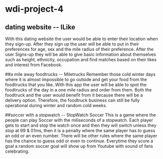 # wdi-project-4

## dating website -- ILike
With this dating website the user would be able to enter their location when they sign-up. After they sign up the user will be able to put in their preferences for age, sex and the mile radius of their preference. After the user Signs-up they will be able to give basic information about themselves such as height, ethnicity, occupation and find matches based on their likes and interest from Facebook.

##a mile away foodtrucks -- Miletrucks
Remember those cold winter days where it is almost impossible to go outside and get your food from the foodtrucks that you like..With this app the user will be able to spot the foodtrucks of the day in a one mile radius and order from them. Both the foodtruck and the user would benefit from it because there will be a delivery option. Therefore, the foodtruck business can still be fully operational during winter and random cold weeks.  

##soccer with a stopwatch -- StopWatch Soccer
This is a game where the people can play Soccer with the miliseconds of a stopwatch. Each player gets to start and stop the watch once and then they will switch unless they stop at 99 & 01ms, then it is a penalty where the same player has to guess an odd or an even number. There will be other rules where the same player has the chance to guess odd or even to continue. Everytime they score a goal a random soccer goal will show up from Youtube with sound of fans celebrating.    
